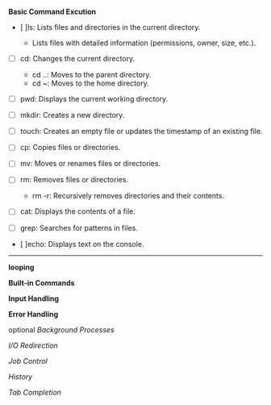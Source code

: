
**Basic Command Excution**   

- [ ]ls: Lists files and directories in the current directory.  

   - Lists files with detailed information (permissions, owner, size, etc.).  

- [ ] cd: Changes the current directory.

    - cd ..: Moves to the parent directory.  
    - cd ~: Moves to the home directory.  

- [ ] pwd: Displays the current working directory.  
- [ ] mkdir: Creates a new directory.  
- [ ] touch: Creates an empty file or updates the timestamp of an existing file.  
- [ ] cp: Copies files or directories.  
- [ ] mv: Moves or renames files or directories.  
- [ ] rm: Removes files or directories.  

    - rm -r: Recursively removes directories and their contents.  

- [ ] cat: Displays the contents of a file.  
- [ ] grep: Searches for patterns in files.  
- [ ]echo: Displays text on the console.  

----

**looping**


**Built-in Commands**


**Input Handling**


**Error Handling**


optional
*Background Processes*

*I/O Redirection*

*Job Control*

*History*

*Tab Completion*

